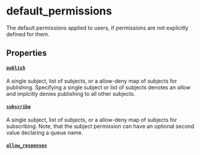 # default_permissions

The default permissions applied to users, if permissions are
not explicitly defined for them.

## Properties

#### [`publish`](publish/README.md)

A single subject, list of subjects, or a allow-deny map of
subjects for publishing. Specifying a single subject or list
of subjects denotes an *allow* and implcitly denies publishing
to all other subjects.

#### [`subscribe`](subscribe/README.md)

A single subject, list of subjects, or a allow-deny map of
subjects for subscribing. Note, that the subject permission can
have an optional second value declaring a queue name.

#### [`allow_responses`](allow_responses/README.md)



